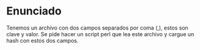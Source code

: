 # Enunciado

Tenemos un archivo con dos campos separados por coma (,), estos son clave y valor.
Se pide hacer un script perl que lea este archivo y cargue un hash con estos dos campos.